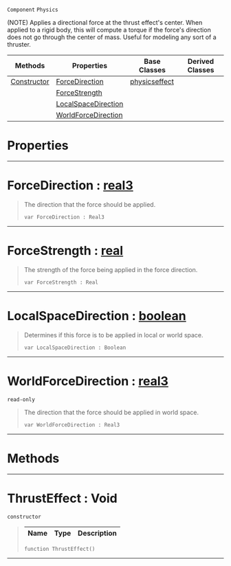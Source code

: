  `Component` `Physics`



(NOTE) Applies a directional force at the thrust effect's center. When applied to a rigid body, this will compute a torque if the force's direction does not go through the center of mass. Useful for modeling any sort of a thruster.

|Methods|Properties|Base Classes|Derived Classes|
|---|---|---|---|
|[ Constructor](https://plasmaengine.github.io/PlasmaDocs/Plasma1/C++/code_reference/class_reference/thrusteffect.markdown#thrusteffect-void)|[ ForceDirection](https://plasmaengine.github.io/PlasmaDocs/Plasma1/C++/code_reference/class_reference/thrusteffect.markdown#forcedirection-plasma-engi)|[physicseffect](https://plasmaengine.github.io/PlasmaDocs/Plasma1/C++/code_reference/class_reference/physicseffect.markdown)| |
| |[ ForceStrength](https://plasmaengine.github.io/PlasmaDocs/Plasma1/C++/code_reference/class_reference/thrusteffect.markdown#forcestrength-plasma-engin)| | |
| |[ LocalSpaceDirection](https://plasmaengine.github.io/PlasmaDocs/Plasma1/C++/code_reference/class_reference/thrusteffect.markdown#localspacedirection-plasma)| | |
| |[ WorldForceDirection](https://plasmaengine.github.io/PlasmaDocs/Plasma1/C++/code_reference/class_reference/thrusteffect.markdown#worldforcedirection-plasma)| | |


 #  Properties


---  
 #  ForceDirection : [real3](https://plasmaengine.github.io/PlasmaDocs/Plasma1/C++/code_reference/lightning_base_types/real3.markdown)

> The direction that the force should be applied.
> ``` lang=cpp, name=Lightning
> var ForceDirection : Real3


---  
 #  ForceStrength : [real](https://plasmaengine.github.io/PlasmaDocs/Plasma1/C++/code_reference/lightning_base_types/real.markdown)

> The strength of the force being applied in the force direction.
> ``` lang=cpp, name=Lightning
> var ForceStrength : Real


---  
 #  LocalSpaceDirection : [boolean](https://plasmaengine.github.io/PlasmaDocs/Plasma1/C++/code_reference/lightning_base_types/boolean.markdown)

> Determines if this force is to be applied in local or world space.
> ``` lang=cpp, name=Lightning
> var LocalSpaceDirection : Boolean


---  
 #  WorldForceDirection : [real3](https://plasmaengine.github.io/PlasmaDocs/Plasma1/C++/code_reference/lightning_base_types/real3.markdown)

 `read-only`

> The direction that the force should be applied in world space.
> ``` lang=cpp, name=Lightning
> var WorldForceDirection : Real3


---  
 #  Methods


---  
 #  ThrustEffect : Void

 `constructor`

> 
> |Name|Type|Description|
> |---|---|---|
> ``` lang=cpp, name=Lightning
> function ThrustEffect()
> ``` 


---  
 

 